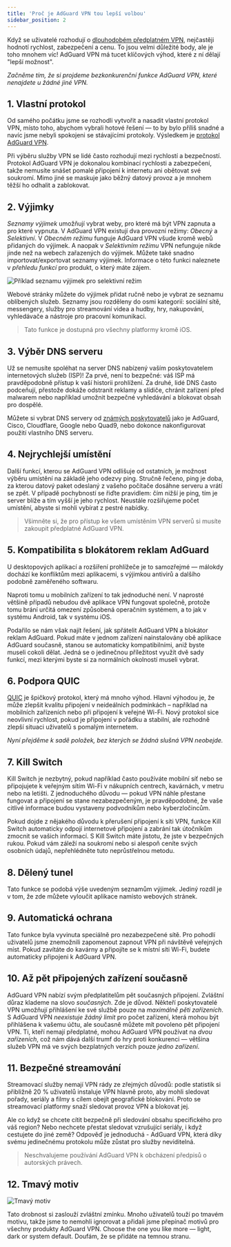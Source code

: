 ```yaml
---
title: 'Proč je AdGuard VPN tou lepší volbou'
sidebar_position: 2
---
```


Když se uživatelé rozhodují o [dlouhodobém předplatném VPN](subscription.md), nejčastěji hodnotí rychlost, zabezpečení a cenu. To jsou velmi důležité body, ale je toho mnohem víc! AdGuard VPN má tucet klíčových výhod, které z ní dělají "lepší možnost".

*Začněme tím, že si projdeme bezkonkurenční funkce AdGuard VPN, které nenajdete u žádné jiné VPN.*

## 1. Vlastní protokol
Od samého počátku jsme se rozhodli vytvořit a nasadit vlastní protokol VPN, místo toho, abychom vybrali hotové řešení — to by bylo příliš snadné a navíc jsme nebyli spokojeni se stávajícími protokoly. Výsledkem je [protokol AdGuard VPN](adguard-vpn-protocol.mdx).

Při výběru služby VPN se lidé často rozhodují mezi rychlostí a bezpečností. Protokol AdGuard VPN je dokonalou kombinací rychlosti a zabezpečení, takže nemusíte snášet pomalé připojení k internetu ani obětovat své soukromí. Mimo jiné se maskuje jako běžný datový provoz a je mnohem těžší ho odhalit a zablokovat.

## 2. Výjimky
*Seznamy výjimek* umožňují vybrat weby, pro které má být VPN zapnuta a pro které vypnuta. V AdGuard VPN existují dva provozní režimy: *Obecný* a *Selektivní*. V *Obecném režimu* funguje AdGuard VPN všude kromě webů přidaných do výjimek. A naopak v *Selektivním režimu* VPN nefunguje nikde jinde než na webech zařazených do výjimek. Můžete také snadno importovat/exportovat seznamy výjimek. Informace o této funkci naleznete v *přehledu funkcí* pro produkt, o který máte zájem.

![Příklad seznamu výjimek pro selektivní režim](https://cdn.adguard.com/public/Adguard/Blog/vpn_export_exclusions.png)

Webové stránky můžete do výjimek přidat ručně nebo je vybrat ze seznamu oblíbených služeb. Seznamy jsou rozděleny do osmi kategorií: sociální sítě, messengery, služby pro streamování videa a hudby, hry, nakupování, vyhledávače a nástroje pro pracovní komunikaci.

> Tato funkce je dostupná pro všechny platformy kromě iOS.

## 3. Výběr DNS serveru
Už se nemusíte spoléhat na server DNS nabízený vaším poskytovatelem internetových služeb (ISP)! Za prvé, není to bezpečné: váš ISP má pravděpodobně přístup k vaší historii prohlížení. Za druhé, lidé DNS často podceňují, přestože dokáže odstranit reklamy a slídiče, chránit zařízení před malwarem nebo například umožnit bezpečné vyhledávání a blokovat obsah pro dospělé.

Můžete si vybrat DNS servery od [známých poskytovatelů](https://kb.adguard.com/en/general/dns-providers) jako je AdGuard, Cisco, Cloudflare, Google nebo Quad9, nebo dokonce nakonfigurovat použití vlastního DNS serveru.

## 4. Nejrychlejší umístění

Další funkcí, kterou se AdGuard VPN odlišuje od ostatních, je možnost výběru umístění na základě jeho odezvy ping. Stručně řečeno, ping je doba, za kterou datový paket odeslaný z vašeho počítače dosáhne serveru a vrátí se zpět. V případě pochybností se řiďte pravidlem: čím nižší je ping, tím je server blíže a tím vyšší je jeho rychlost. Neustále rozšiřujeme počet umístění, abyste si mohli vybírat z pestré nabídky.

> Všimněte si, že pro přístup ke všem umístěním VPN serverů si musíte zakoupit předplatné AdGuard VPN.

## 5. Kompatibilita s blokátorem reklam AdGuard

U desktopových aplikací a rozšíření prohlížeče je to samozřejmé — málokdy dochází ke konfliktům mezi aplikacemi, s výjimkou antivirů a dalšího podobně zaměřeného softwaru.

Naproti tomu u mobilních zařízení to tak jednoduché není. V naprosté většině případů nebudou dvě aplikace VPN fungovat společně, protože tomu brání určitá omezení způsobená operačním systémem, a to jak v systému Android, tak v systému iOS.

Podařilo se nám však najít řešení, jak spřátelit AdGuard VPN a blokátor reklam AdGuard. Pokud máte v jednom zařízení nainstalovány obě aplikace AdGuard současně, stanou se automaticky kompatibilními, aniž byste museli cokoli dělat. Jedná se o jedinečnou příležitost využít dvě sady funkcí, mezi kterými byste si za normálních okolností museli vybrat.

## 6. Podpora QUIC
[QUIC](https://adguard.com/en/blog/dns-over-quic.html) je špičkový protokol, který má mnoho výhod. Hlavní výhodou je, že může zlepšit kvalitu připojení v neideálních podmínkách – například na mobilních zařízeních nebo při připojení k veřejné Wi-Fi. Nový protokol sice neovlivní rychlost, pokud je připojení v pořádku a stabilní, ale rozhodně zlepší situaci uživatelů s pomalým internetem.

*Nyní přejděme k sadě položek, bez kterých se žádná slušná VPN neobejde.*

## 7. Kill Switch
Kill Switch je nezbytný, pokud například často používáte mobilní síť nebo se připojujete k veřejným sítím Wi-Fi v nákupních centrech, kavárnách, v metru nebo na letišti. Z jednoduchého důvodu — pokud VPN náhle přestane fungovat a připojení se stane nezabezpečeným, je pravděpodobné, že vaše citlivé informace budou vystaveny podvodníkům nebo kyberzločincům.

Pokud dojde z nějakého důvodu k přerušení připojení k síti VPN, funkce Kill Switch automaticky odpojí internetové připojení a zabrání tak útočníkům zmocnit se vašich informací. S Kill Switch máte jistotu, že jste v bezpečných rukou. Pokud vám záleží na soukromí nebo si alespoň ceníte svých osobních údajů, nepřehlédněte tuto neprůstřelnou metodu.

## 8. Dělený tunel
Tato funkce se podobá výše uvedeným seznamům výjimek. Jediný rozdíl je v tom, že zde můžete vyloučit aplikace namísto webových stránek.

## 9. Automatická ochrana
Tato funkce byla vyvinuta speciálně pro nezabezpečené sítě. Pro pohodlí uživatelů jsme znemožnili zapomenout zapnout VPN při návštěvě veřejných míst. Pokud zavítáte do kavárny a připojíte se k místní síti Wi-Fi, budete automaticky připojeni k AdGuard VPN.

## 10. Až pět připojených zařízení současně
AdGuard VPN nabízí svým předplatitelům pět současných připojení. Zvláštní důraz klademe na slovo *současných*. Zde je důvod. Někteří poskytovatelé VPN umožňují přihlášení ke své službě pouze na *maximálně pěti zařízeních*. S AdGuard VPN *neexistuje žádný limit* pro počet zařízení, která mohou být přihlášena k vašemu účtu, ale současně můžete mít povoleno pět připojení VPN. Ti, kteří nemají předplatné, mohou AdGuard VPN používat na *dvou zařízeních*, což nám dává další trumf do hry proti konkurenci — většina služeb VPN má ve svých bezplatných verzích pouze *jedno zařízení*.

## 11. Bezpečné streamování
Streamovací služby nemají VPN rády ze zřejmých důvodů: podle statistik si přibližně 20 % uživatelů instaluje VPN hlavně proto, aby mohli sledovat pořady, seriály a filmy s cílem obejít geografické blokování. Proto se streamovací platformy snaží sledovat provoz VPN a blokovat jej.

Ale co když se chcete cítit bezpečně při sledování obsahu specifického pro váš region? Nebo nechcete přestat sledovat vzrušující seriály, i když cestujete do jiné země? Odpověď je jednoduchá - AdGuard VPN, která díky svému jedinečnému protokolu může zůstat pro služby neviditelná.

> Neschvalujeme používání AdGuard VPN k obcházení předpisů o autorských právech.

## 12. Tmavý motiv

![Tmavý motiv](https://cdn.adguard.com/public/Adguard/Blog/vpn/main_en_black.png)

Tato drobnost si zaslouží zvláštní zmínku. Mnoho uživatelů touží po tmavém motivu, takže jsme to nemohli ignorovat a přidali jsme přepínač motivů pro všechny produkty AdGuard VPN. Choose the one you like more — light, dark or system default. Doufám, že se přidáte na temnou stranu.
